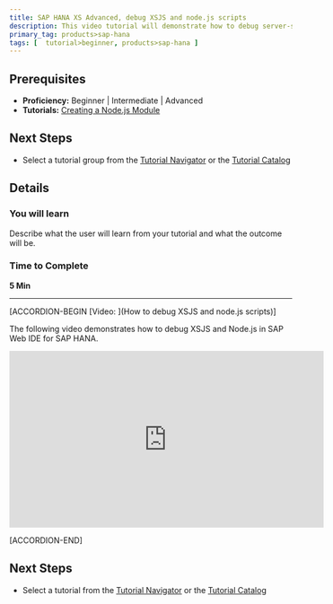 ```yaml
---
title: SAP HANA XS Advanced, debug XSJS and node.js scripts
description: This video tutorial will demonstrate how to debug server-side JavaScript
primary_tag: products>sap-hana
tags: [  tutorial>beginner, products>sap-hana ]
---
```


## Prerequisites  
 - **Proficiency:** Beginner | Intermediate | Advanced
 - **Tutorials:** [Creating a Node.js Module](https://www.sap.com/developer/tutorials/xsa-xsjs-xsodata.html)


## Next Steps
 - Select a tutorial group from the [Tutorial Navigator](https://www.sap.com/developer/tutorial-navigator.html) or the [Tutorial Catalog](https://www.sap.com/developer/tutorial-navigator.tutorials.html)

## Details
### You will learn  
Describe what the user will learn from your tutorial and what the outcome will be.

### Time to Complete
**5 Min**

---

[ACCORDION-BEGIN [Video: ](How to debug XSJS and node.js scripts)]

The following video demonstrates how to debug XSJS and Node.js in SAP Web IDE for SAP HANA.

<iframe width="560" height="315" src="https://www.youtube.com/embed/pJ01pZswWRY" frameborder="0" allowfullscreen></iframe>


[ACCORDION-END]


## Next Steps
- Select a tutorial from the [Tutorial Navigator](https://www.sap.com/developer/tutorial-navigator.html) or the [Tutorial Catalog](https://www.sap.com/developer/tutorial-navigator.tutorials.html)
